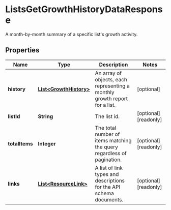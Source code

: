 

# ListsGetGrowthHistoryDataResponse

A month-by-month summary of a specific list's growth activity.

## Properties

| Name | Type | Description | Notes |
|------------ | ------------- | ------------- | -------------|
|**history** | [**List&lt;GrowthHistory&gt;**](GrowthHistory.md) | An array of objects, each representing a monthly growth report for a list. |  [optional] |
|**listId** | **String** | The list id. |  [optional] [readonly] |
|**totalItems** | **Integer** | The total number of items matching the query regardless of pagination. |  [optional] [readonly] |
|**links** | [**List&lt;ResourceLink&gt;**](ResourceLink.md) | A list of link types and descriptions for the API schema documents. |  [optional] [readonly] |



